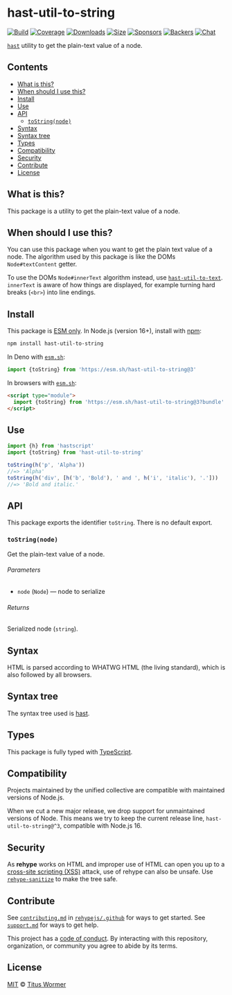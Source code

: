 <!--This file is generated-->

# hast-util-to-string

[![Build][build-badge]][build]
[![Coverage][coverage-badge]][coverage]
[![Downloads][downloads-badge]][downloads]
[![Size][size-badge]][size]
[![Sponsors][funding-sponsors-badge]][funding]
[![Backers][funding-backers-badge]][funding]
[![Chat][chat-badge]][chat]

[`hast`][hast] utility to get the plain-text value of a node.

## Contents

*   [What is this?](#what-is-this)
*   [When should I use this?](#when-should-i-use-this)
*   [Install](#install)
*   [Use](#use)
*   [API](#api)
    *   [`toString(node)`](#tostringnode)
*   [Syntax](#syntax)
*   [Syntax tree](#syntax-tree)
*   [Types](#types)
*   [Compatibility](#compatibility)
*   [Security](#security)
*   [Contribute](#contribute)
*   [License](#license)

## What is this?

This package is a utility to get the plain-text value of a node.

## When should I use this?

You can use this package when you want to get the plain text value of a node.
The algorithm used by this package is like the DOMs `Node#textContent`
getter.

To use the DOMs `Node#innerText` algorithm instead, use
[`hast-util-to-text`](https://github.com/syntax-tree/hast-util-to-text).
`innerText` is aware of how things are displayed, for example turning hard
breaks (`<br>`) into line endings.

## Install

This package is [ESM only][esm].
In Node.js (version 16+), install with [npm][]:

```sh
npm install hast-util-to-string
```

In Deno with [`esm.sh`][esm-sh]:

```js
import {toString} from 'https://esm.sh/hast-util-to-string@3'
```

In browsers with [`esm.sh`][esm-sh]:

```html
<script type="module">
  import {toString} from 'https://esm.sh/hast-util-to-string@3?bundle'
</script>
```

## Use

```js
import {h} from 'hastscript'
import {toString} from 'hast-util-to-string'

toString(h('p', 'Alpha'))
//=> 'Alpha'
toString(h('div', [h('b', 'Bold'), ' and ', h('i', 'italic'), '.']))
//=> 'Bold and italic.'
```

## API

This package exports the identifier
`toString`.
There is no default export.

### `toString(node)`

Get the plain-text value of a node.

###### Parameters

*   `node` (`Node`) — node to serialize

###### Returns

Serialized node (`string`).

## Syntax

HTML is parsed according to WHATWG HTML (the living standard), which is also
followed by all browsers.

## Syntax tree

The syntax tree used is [hast][].

## Types

This package is fully typed with [TypeScript][].

## Compatibility

Projects maintained by the unified collective are compatible with maintained
versions of Node.js.

When we cut a new major release, we drop support for unmaintained versions of
Node.
This means we try to keep the current release line,
`hast-util-to-string@^3`,
compatible with Node.js 16.

## Security

As **rehype** works on HTML and improper use of HTML can open you up to a
[cross-site scripting (XSS)][xss] attack, use of rehype can also be unsafe.
Use [`rehype-sanitize`][rehype-sanitize] to make the tree safe.

## Contribute

See [`contributing.md`][contributing] in [`rehypejs/.github`][health] for ways
to get started.
See [`support.md`][support] for ways to get help.

This project has a [code of conduct][coc].
By interacting with this repository, organization, or community you agree to
abide by its terms.

## License

[MIT][license] © [Titus Wormer][author]

[author]: https://wooorm.com

[build]: https://github.com/rehypejs/rehype-minify/actions

[build-badge]: https://github.com/rehypejs/rehype-minify/workflows/main/badge.svg

[chat]: https://github.com/rehypejs/rehype/discussions

[chat-badge]: https://img.shields.io/badge/chat-discussions-success.svg

[coc]: https://github.com/rehypejs/.github/blob/main/code-of-conduct.md

[contributing]: https://github.com/rehypejs/.github/blob/main/contributing.md

[coverage]: https://codecov.io/github/rehypejs/rehype-minify

[coverage-badge]: https://img.shields.io/codecov/c/github/rehypejs/rehype-minify.svg

[downloads]: https://www.npmjs.com/package/hast-util-to-string

[downloads-badge]: https://img.shields.io/npm/dm/hast-util-to-string.svg

[esm]: https://gist.github.com/sindresorhus/a39789f98801d908bbc7ff3ecc99d99c

[esm-sh]: https://esm.sh

[funding]: https://opencollective.com/unified

[funding-backers-badge]: https://opencollective.com/unified/backers/badge.svg

[funding-sponsors-badge]: https://opencollective.com/unified/sponsors/badge.svg

[hast]: https://github.com/syntax-tree/hast

[health]: https://github.com/rehypejs/.github

[license]: https://github.com/rehypejs/rehype-minify/blob/main/license

[npm]: https://docs.npmjs.com/cli/install

[rehype-sanitize]: https://github.com/rehypejs/rehype-sanitize

[size]: https://bundlejs.com/?q=hast-util-to-string

[size-badge]: https://img.shields.io/bundlejs/size/hast-util-to-string

[support]: https://github.com/rehypejs/.github/blob/main/support.md

[typescript]: https://www.typescriptlang.org

[xss]: https://en.wikipedia.org/wiki/Cross-site_scripting
